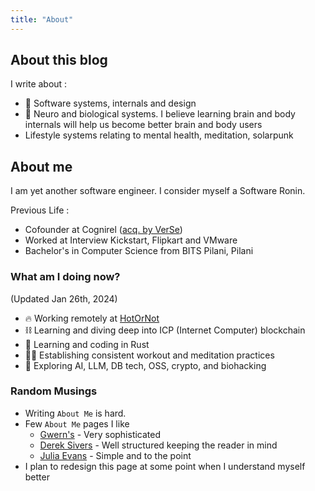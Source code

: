 ```yaml
---
title: "About"
---
```


## About this blog

I write about :
- 🔩 Software systems, internals and design
- 🧠 Neuro and biological systems. I believe learning brain and body internals will help us become better brain and body users
- Lifestyle systems relating to mental health, meditation, solarpunk



## About me


I am yet another software engineer. I consider myself a Software Ronin.

Previous Life :
- Cofounder at Cognirel ([acq. by VerSe](https://www.crunchbase.com/acquisition/verse-innovations-acquires-cognirel--89123fa5))
- Worked at Interview Kickstart, Flipkart and VMware
- Bachelor's in Computer Science from BITS Pilani, Pilani


### What am I doing now?
(Updated Jan 26th, 2024)

- 🔥 Working remotely at [HotOrNot](https://dashboard.internetcomputer.org/sns/67bll-riaaa-aaaaq-aaauq-cai)
- ⛓️ Learning and diving deep into ICP (Internet Computer) blockchain
- 🦀 Learning and coding in Rust
- 🚴😇 Establishing consistent workout and meditation practices
- 🤖 Exploring AI, LLM, DB tech, OSS, crypto, and biohacking

### Random Musings
- Writing `About Me` is hard.
- Few `About Me` pages I like
  - [Gwern's](https://www.gwern.net/Links) - Very sophisticated
  - [Derek Sivers](https://sive.rs/) - Well structured keeping the reader in mind
  - [Julia Evans](https://jvns.ca/about/) - Simple and to the point
- I plan to redesign this page at some point when I understand myself better
